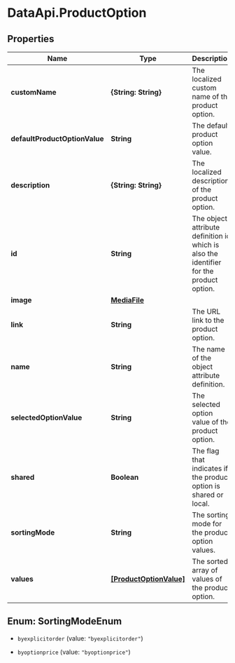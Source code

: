 # DataApi.ProductOption

## Properties

Name | Type | Description | Notes
------------ | ------------- | ------------- | -------------
**customName** | **{String: String}** | The localized custom name of the product option. | [optional] 
**defaultProductOptionValue** | **String** | The default product option value. | [optional] 
**description** | **{String: String}** | The localized description of the product option. | [optional] 
**id** | **String** | The object attribute definition id which is also the identifier for the product option. | [optional] 
**image** | [**MediaFile**](MediaFile.md) |  | [optional] 
**link** | **String** | The URL link to the product option. | [optional] 
**name** | **String** | The name of the object attribute definition. | [optional] 
**selectedOptionValue** | **String** | The selected option value of the product option. | [optional] 
**shared** | **Boolean** | The flag that indicates if the product option is shared or local. | [optional] 
**sortingMode** | **String** | The sorting mode for the product option values. | [optional] 
**values** | [**[ProductOptionValue]**](ProductOptionValue.md) | The sorted array of values of the product option. | [optional] 



## Enum: SortingModeEnum


* `byexplicitorder` (value: `"byexplicitorder"`)

* `byoptionprice` (value: `"byoptionprice"`)




